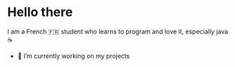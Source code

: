 # Hello there
I am a French 🇫🇷 student who learns to program and love it, especially java ☕ 

- 🔭 I’m currently working on my projects 
